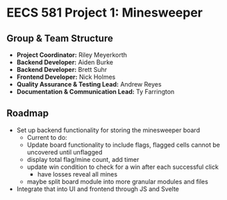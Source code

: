 # EECS 581 Project 1: Minesweeper

## Group & Team Structure

- **Project Coordinator:** Riley Meyerkorth
- **Backend Developer:** Aiden Burke
- **Backend Developer:** Brett Suhr
- **Frontend Developer:** Nick Holmes
- **Quality Assurance & Testing Lead:** Andrew Reyes
- **Documentation & Communication Lead:** Ty Farrington

## Roadmap

- Set up backend functionality for storing the minesweeper board
  - Current to do:
  - Update board functionality to include flags, flagged cells cannot be uncovered until unflagged
  - display total flag/mine count, add timer
  - update win condition to check for a win after each successful click
    - have losses reveal all mines
  - maybe split board module into more granular modules and files
- Integrate that into UI and frontend through JS and Svelte
